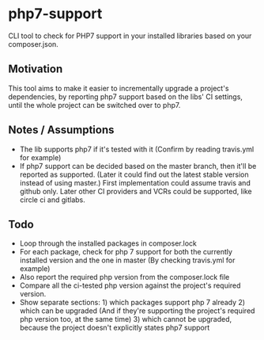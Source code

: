 # php7-support
CLI tool to check for PHP7 support in your installed libraries based on your composer.json.

## Motivation
This tool aims to make it easier to incrementally upgrade a project's dependencies, by reporting
php7 support based on the libs' CI settings, until the whole project can be switched over to php7.

## Notes / Assumptions
- The lib supports php7 if it's tested with it (Confirm by reading travis.yml for example)
- If php7 support can be decided based on the master branch, then it'll be reported as supported.
(Later it could find out the latest stable version instead of using master.)
First implementation could assume travis and github only. Later other CI providers and VCRs could be supported,
like circle ci and gitlabs.

## Todo
- Loop through the installed packages in composer.lock
- For each package, check for php 7 support for both the currently installed version and the one in master
(By checking travis.yml for example)
- Also report the required php version from the composer.lock file
- Compare all the ci-tested php version against the project's required version. 
- Show separate sections: 1) which packages support php 7 already 2) which can be upgraded (And if they're supporting the project's required php version too, at the same time) 3) which cannot be upgraded, because the project doesn't explicitly states php7 support
